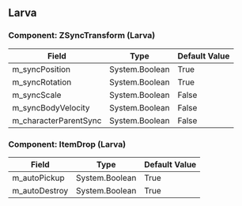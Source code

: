 ## Larva

### Component: ZSyncTransform (Larva)

|Field|Type|Default Value|
|-----|----|-------------|
|m_syncPosition|System.Boolean|True|
|m_syncRotation|System.Boolean|True|
|m_syncScale|System.Boolean|False|
|m_syncBodyVelocity|System.Boolean|False|
|m_characterParentSync|System.Boolean|False|

### Component: ItemDrop (Larva)

|Field|Type|Default Value|
|-----|----|-------------|
|m_autoPickup|System.Boolean|True|
|m_autoDestroy|System.Boolean|True|

